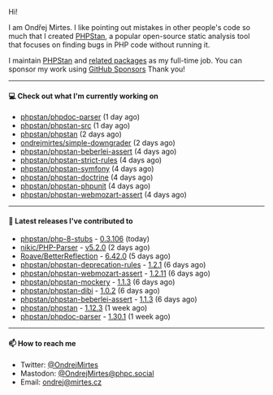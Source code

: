 Hi!

I am Ondřej Mirtes. I like pointing out mistakes in other people's code so much that I created [PHPStan](https://phpstan.org/), a popular open-source static analysis tool that focuses on finding bugs in PHP code without running it.

I maintain [PHPStan](https://github.com/phpstan/phpstan) and [related packages](https://github.com/phpstan/) as my full-time job. You can sponsor my work using [GitHub Sponsors](https://github.com/sponsors/ondrejmirtes) Thank you!

---

#### 💻 Check out what I'm currently working on

- [phpstan/phpdoc-parser](https://github.com/phpstan/phpdoc-parser) (1 day ago)
- [phpstan/phpstan-src](https://github.com/phpstan/phpstan-src) (1 day ago)
- [phpstan/phpstan](https://github.com/phpstan/phpstan) (2 days ago)
- [ondrejmirtes/simple-downgrader](https://github.com/ondrejmirtes/simple-downgrader) (2 days ago)
- [phpstan/phpstan-beberlei-assert](https://github.com/phpstan/phpstan-beberlei-assert) (4 days ago)
- [phpstan/phpstan-strict-rules](https://github.com/phpstan/phpstan-strict-rules) (4 days ago)
- [phpstan/phpstan-symfony](https://github.com/phpstan/phpstan-symfony) (4 days ago)
- [phpstan/phpstan-doctrine](https://github.com/phpstan/phpstan-doctrine) (4 days ago)
- [phpstan/phpstan-phpunit](https://github.com/phpstan/phpstan-phpunit) (4 days ago)
- [phpstan/phpstan-webmozart-assert](https://github.com/phpstan/phpstan-webmozart-assert) (4 days ago)

---

#### 🔭 Latest releases I've contributed to

- [phpstan/php-8-stubs](https://github.com/phpstan/php-8-stubs) - [0.3.106](https://github.com/phpstan/php-8-stubs/releases/tag/0.3.106) (today)
- [nikic/PHP-Parser](https://github.com/nikic/PHP-Parser) - [v5.2.0](https://github.com/nikic/PHP-Parser/releases/tag/v5.2.0) (2 days ago)
- [Roave/BetterReflection](https://github.com/Roave/BetterReflection) - [6.42.0](https://github.com/Roave/BetterReflection/releases/tag/6.42.0) (5 days ago)
- [phpstan/phpstan-deprecation-rules](https://github.com/phpstan/phpstan-deprecation-rules) - [1.2.1](https://github.com/phpstan/phpstan-deprecation-rules/releases/tag/1.2.1) (6 days ago)
- [phpstan/phpstan-webmozart-assert](https://github.com/phpstan/phpstan-webmozart-assert) - [1.2.11](https://github.com/phpstan/phpstan-webmozart-assert/releases/tag/1.2.11) (6 days ago)
- [phpstan/phpstan-mockery](https://github.com/phpstan/phpstan-mockery) - [1.1.3](https://github.com/phpstan/phpstan-mockery/releases/tag/1.1.3) (6 days ago)
- [phpstan/phpstan-dibi](https://github.com/phpstan/phpstan-dibi) - [1.0.2](https://github.com/phpstan/phpstan-dibi/releases/tag/1.0.2) (6 days ago)
- [phpstan/phpstan-beberlei-assert](https://github.com/phpstan/phpstan-beberlei-assert) - [1.1.3](https://github.com/phpstan/phpstan-beberlei-assert/releases/tag/1.1.3) (6 days ago)
- [phpstan/phpstan](https://github.com/phpstan/phpstan) - [1.12.3](https://github.com/phpstan/phpstan/releases/tag/1.12.3) (1 week ago)
- [phpstan/phpdoc-parser](https://github.com/phpstan/phpdoc-parser) - [1.30.1](https://github.com/phpstan/phpdoc-parser/releases/tag/1.30.1) (1 week ago)

---

#### 📫 How to reach me

- Twitter: [@OndrejMirtes](https://twitter.com/ondrejmirtes)
- Mastodon: [@OndrejMirtes@phpc.social](https://phpc.social/@OndrejMirtes)
- Email: [ondrej@mirtes.cz](mailto:ondrej@mirtes.cz)
